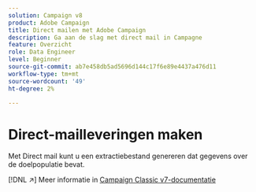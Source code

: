 ```yaml
---
solution: Campaign v8
product: Adobe Campaign
title: Direct mailen met Adobe Campaign
description: Ga aan de slag met direct mail in Campagne
feature: Overzicht
role: Data Engineer
level: Beginner
source-git-commit: ab7e458db5ad5696d144c17f6e89e4437a476d11
workflow-type: tm+mt
source-wordcount: '49'
ht-degree: 2%

---
```


# Direct-mailleveringen maken

Met Direct mail kunt u een extractiebestand genereren dat gegevens over de doelpopulatie bevat.

[!DNL :arrow_upper_right:] Meer informatie in  [Campaign Classic v7-documentatie](https://experienceleague.adobe.com/docs/campaign-classic/using/sending-messages/sending-direct-mail/about-direct-mail-channel.html)

